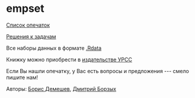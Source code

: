 empset
======

[Список опечаток](https://github.com/bdemeshev/em_pset/raw/master/errata/metrics_errata.pdf) 

[Решения к задачам](https://github.com/bdemeshev/em_pset/raw/master/solutions_only/solutions.pdf) 

Все наборы данных в формате [.Rdata](https://github.com/bdemeshev/em_pset/raw/master/pset_data.Rdata)

Книжку можно приобрести в [издательстве УРСС](http://urss.ru/cgi-bin/db.pl?lang=Ru&blang=ru&page=Book&id=182085)

Если Вы нашли опечатку, у Вас есть вопросы и предложения --- смело пишите нам!

Авторы: [Борис Демешев](mailto:boris.demeshev@gmail.com), [Дмитрий Борзых](mailto:borzykh.dmitriy@gmail.com)

